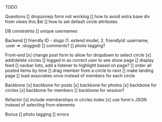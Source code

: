 TODO

Questions
[] dropzonejs form not working
[] how to avoid extra base div from views this.$el
[] how to set default circle attributes

DB constraints
[] unique usernames

Backend
[] friendly ID - slugs (1. extend model, 2. friendlyId :username, :user => :slugged)
[] comments?
[] photo tagging?

Front-end 
[x] change post form to allow for dropdown to select circle
[x] add/delete circles
[] logged in as correct user to see show page
[] display feed
[] navbar lists, add a listener to highlight based on page?
[] order all posted items by time
[] drag member from a circle to next
[] make landing page
[] load associates once instead of members for each circle

Backbone
[x] backbone for posts
[x] backbone for photos
[x] backbone for circles
[x] backbone for members
[] backbone for session?

Refactor
[x] include memberships in circles index
[x] use form's JSON instead of selecting from elements

Bonus
[] photo tagging
[] errors
